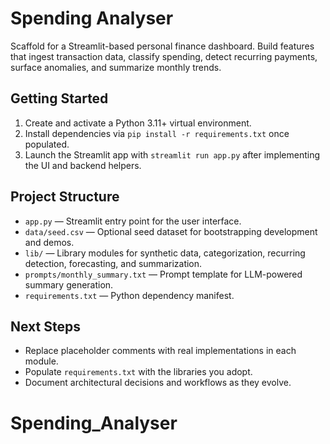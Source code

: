 # Spending Analyser

Scaffold for a Streamlit-based personal finance dashboard. Build features that ingest transaction data, classify spending, detect recurring payments, surface anomalies, and summarize monthly trends.

## Getting Started

1. Create and activate a Python 3.11+ virtual environment.
2. Install dependencies via `pip install -r requirements.txt` once populated.
3. Launch the Streamlit app with `streamlit run app.py` after implementing the UI and backend helpers.

## Project Structure

- `app.py` — Streamlit entry point for the user interface.
- `data/seed.csv` — Optional seed dataset for bootstrapping development and demos.
- `lib/` — Library modules for synthetic data, categorization, recurring detection, forecasting, and summarization.
- `prompts/monthly_summary.txt` — Prompt template for LLM-powered summary generation.
- `requirements.txt` — Python dependency manifest.

## Next Steps

- Replace placeholder comments with real implementations in each module.
- Populate `requirements.txt` with the libraries you adopt.
- Document architectural decisions and workflows as they evolve.
# Spending_Analyser
